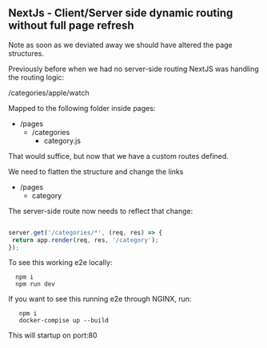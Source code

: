 
## NextJs - Client/Server side dynamic routing without full page refresh

Note as soon as we deviated away we should have altered the page structures.

Previously before when we had no server-side routing NextJS was handling the routing logic:

/categories/apple/watch

Mapped to the following folder inside pages:

* /pages
   +  /categories
	   + category.js

That would suffice, but now that we have a custom routes defined.

We need to flatten the structure and change the links

* /pages
	+ category

The server-side route now needs to reflect that change:

 ```javascript

server.get('/categories/*', (req, res) => {
  return app.render(req, res, '/category');
});
```

To see this working e2e locally:

```
  npm i
  npm run dev
```

If you want to see this running e2e through NGINX, run:

```
   npm i
   docker-compise up --build
```

This will startup on port:80

